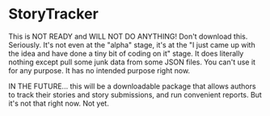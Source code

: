 # StoryTracker

This is NOT READY and WILL NOT DO ANYTHING! Don't download this. Seriously. It's not even at the "alpha" stage, it's at the "I just came up with the idea and have done a tiny bit of coding on it" stage. It does literally nothing except pull some junk data from some JSON files. You can't use it for any purpose. It has no intended purpose right now.

IN THE FUTURE... this will be a downloadable package that allows authors to track their stories and story submissions, and run convenient reports. But it's not that right now. Not yet.
